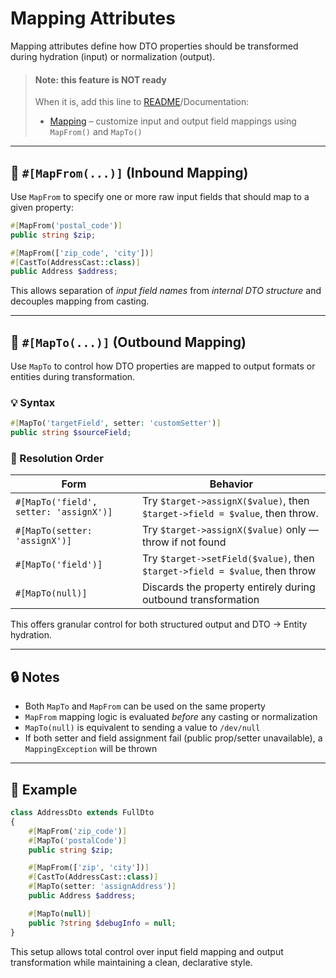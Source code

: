 # Mapping Attributes

Mapping attributes define how DTO properties should be transformed during hydration (input) or normalization (output).

> #### Note: this feature is NOT ready
> When it is, add this line to [README](../README.md)/Documentation:
> - [Mapping](docs/Mapping.md) – customize input and output field mappings using `MapFrom()` and `MapTo()`

---

## 🔁 `#[MapFrom(...)]` (Inbound Mapping)

Use `MapFrom` to specify one or more raw input fields that should map to a given property:

```php
#[MapFrom('postal_code')]
public string $zip;

#[MapFrom(['zip_code', 'city'])]
#[CastTo(AddressCast::class)]
public Address $address;
```

This allows separation of *input field names* from *internal DTO structure* and decouples mapping from casting.

---

## 🔄 `#[MapTo(...)]` (Outbound Mapping)

Use `MapTo` to control how DTO properties are mapped to output formats or entities during transformation.

### 💡 Syntax

```php
#[MapTo('targetField', setter: 'customSetter')]
public string $sourceField;
```

### 🧠 Resolution Order

| Form                                      | Behavior                                                                 |
|------------------------------------------|--------------------------------------------------------------------------|
| `#[MapTo('field', setter: 'assignX')]`    | Try `$target->assignX($value)`, then `$target->field = $value`, then throw.|
| `#[MapTo(setter: 'assignX')]`             | Try `$target->assignX($value)` only — throw if not found                 |
| `#[MapTo('field')]`                       | Try `$target->setField($value)`, then `$target->field = $value`, then throw |
| `#[MapTo(null)]`                          | Discards the property entirely during outbound transformation            |

This offers granular control for both structured output and DTO → Entity hydration.

---

## 🔒 Notes

- Both `MapTo` and `MapFrom` can be used on the same property
- `MapFrom` mapping logic is evaluated *before* any casting or normalization
- `MapTo(null)` is equivalent to sending a value to `/dev/null`
- If both setter and field assignment fail (public prop/setter unavailable), a `MappingException` will be thrown

---

## 📌 Example

```php
class AddressDto extends FullDto
{
    #[MapFrom('zip_code')]
    #[MapTo('postalCode')]
    public string $zip;

    #[MapFrom(['zip', 'city'])]
    #[CastTo(AddressCast::class)]
    #[MapTo(setter: 'assignAddress')]
    public Address $address;

    #[MapTo(null)]
    public ?string $debugInfo = null;
}
```

This setup allows total control over input field mapping and output transformation while maintaining a clean, declarative style.
